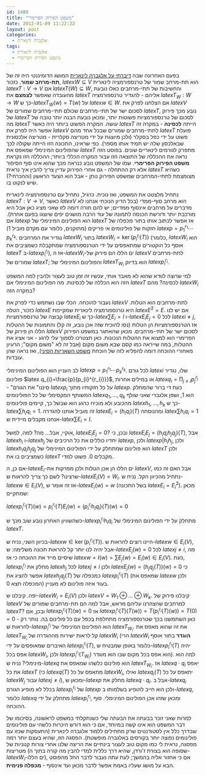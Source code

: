```yaml
---
id: 1480
title: "משפט הפירוק הפרימרי"
date: 2012-01-09 11:22:22
layout: post
categories: 
  - אלגברה לינארית
tags: 
  - אלגברה לינארית
  - משפט הפירוק הפרימרי
---
```

בפעם האחרונה שבה <a href="http://www.gadial.net/?p=1464">דיברתי על אלגברה לינארית</a> המושג הדומיננטי היה זה של <strong>תת-מרחב שמור</strong>. כזכור, $latex W\subseteq V$ הוא תת-מרחב שמור של טרנספורמציה לינארית $latex T:V\to V$ אם $latex T\left(W\right)\subseteq W$, והחשיבות של תתי-מרחבים כאלו נובעת מהעובדה שאפשר <strong>לצמצם</strong> את $latex T$ אליהם - להגדיר טרנספורמציה $latex T_{W}:W\to W$ כך ש-$latex T_{W}\left(w\right)=T\left(w\right)$ על $latex w\in W$. אם הצלחנו לפרק את $latex V$ לסכום ישר של תתי-מרחבים שכולם תתי-מרחבים שמורים של $latex T$, נובע מכך פירוק של $latex T$ לסכום של טרנספורמציות פשוטות יותר, ומכאן נובעת הבנה יותר טובה של מה $latex T$ עושה. המקרה הפשוט ביותר היה כאשר $latex T$ הייתה <strong>לכסינה</strong> - במקרה זה אפשר היה לפרק את $latex V$ לתתי-מרחבים שמורים שבכל אחד מהם $latex T$ פועלת פשוט על ידי כפל בסקלר (ולכן מיוצגת על ידי מטריצה סקלרית - מטריצה אלכסונית שבאלכסון שלה יש תמיד אותו מספר). כפי שראינו, התכונה הזו הייתה שקולה לכך שהפולינום המינימלי שמאפס את $latex T$ מתפרק לגורמים לינאריים שונים. בפוסט הזה נראה את ההכללה של התוצאה הזו עבור המקרה הכללי ביותר; ההכללה הזו נקראת <strong>משפט הפירוק הפרימרי</strong>. שמו של המשפט נובע כנראה מכך שהוא אינו סוף הסיפור אלא רק ההתחלה - גם אחרי הפירוק עדיין צריך להבין איך נראית $latex T$ כשהיא מצומצמת לתתי-המרחבים שמשפט הפירוק נותן - אבל הוא הצעד הראשון (וההכרחי?) שיש לנקוט בו.

נתחיל מלצטט את המשפט, ואז נוכיח. כרגיל, נתחיל עם טרנספורמציה לינארית $latex T:V\to V$, כאשר $latex V$ הוא מרחב סוף-ממדי (בכל הדיון הנוכחי אנחנו לא מדברים על מרחבים אינסוף ממדיים; יש להם תורה דומה לזו שאני מציג כאן אבל היא מורכבת יותר ודורשת הכנסה לתמונה של עוד הרבה מושגים יפים שיוצגו בפעם אחרת). אם $latex p$ הוא הפולינום המינימלי של $latex T$ אז אפשר לכתוב אותו בתור מכפלה של חזקות של פולינומים אי פריקים (מתוקנים, כלומר עם מקדם מוביל 1) $latex p=p_{1}^{r_{1}}\cdots p_{k}^{r_{k}}$. נגדיר את המרחבים $latex W_{i}$ בתור $latex W_{i}=\ker\left(p_{i}^{r_{i}}\left(T\right)\right)$ (כלומר, $latex W_{i}$ הוא אוסף כל הוקטורים שמתאפסים על ידי הטרנספורמציה שמתקבלת כשמציבים את $latex T$ ב-$latex p_{i}^{r_{i}}$), אז ה-$latex W_{i}$-ים הללו הם פירוק של $latex V$ לתת-מרחבים שמורים של $latex T$; והפולינום המינימלי של $latex T_{W_{i}}$ הוא בדיוק $latex p_{i}^{r_{i}}$.

למי שרוצה לוודא שהוא לא מאבד אותי, עכשיו זה זמן טוב לעצור ולהבין למה המשפט הזה הוא הכללה של לכסינות. מה הפולינום המינימלי אם $latex T$ לכסינה? מהם $latex W_{i}$ במקרה הזה?

נעבור להוכחה. הכלי שבו נשתמש כדי לפרק את $latex V$ לתת-מרחבים הוא הטלות. כזכור, הטלה $latex E$ היא טרנספורמציה לינארית שמקיימת $latex E^{2}=E$. אם יש לנו קבוצה של טרנספורמציות $latex E_{i}$ כך ש-$latex \sum E_{i}=I$ ו-$latex E_{i}E_{j}=0$ לכל $latex i\ne j$, אז הטרנספורמציות הן הטלות (נסו להוכיח שזה אכן נובע, זה קל) והתמונות של ההטלות הללו הן פירוק של $latex V$ לסכום ישר של תתי-מרחבים. מכאן שהאתגר במשפט הפירוק הפרימרי הוא למצוא את ההטלות הנכונות. כאן תצטרכו לסמוך עלי לרגע - אני אציג את ההטלות, במה שייראה כמו קסם שבא משום מקום (אבל זה לא "משום מקום"; הרעיון מאחורי ההוכחה דומה להפליא לזה של הוכחת <a href="http://www.gadial.net/2012/09/12/chinese_remainder_theorem/">משפט השאריות הסיני</a>), ואז נראה שהן עובדות.

לב העניין הוא הפולינום המינימלי $latex p=p_{1}^{r_{1}}\cdots p_{k}^{r_{k}}$. לכל גורם $latex i$ שלו, נגדיר פולינום $latex q_{i}=\frac{p}{p_{i}^{r_{i}}}$, או במילים אחרות $latex q_{i}=\prod_{j\ne i}p_{j}^{r_{j}}$ - "סיננו" את הגורם $latex p_{i}$ על כל חזקותיו מתוך $latex p$. כעת די ברור שהמחלק המשותף המקסימלי של כל הפולינומים $latex q_{1},\dots,q_{k}$ הוא 1, ושפן אלגברי שאני שולף מהכובע ולא מוכיח כרגע הוא שבשל כך, קיימים פולינומים $latex h_{1},\dots,h_{k}$ כך ש-$latex \sum h_{i}q_{i}=1$. זה מוביל אותנו להגדרה $latex E_{i}=\left(h_{i}q_{i}\right)\left(T\right)$ ומהנוסחה $latex \sum h_{i}q_{i}=1$ אנחנו מקבלים מיידית ש-$latex \sum E_{i}=I$.

אוקיי, אבל... מה? למה, למשל, $latex E_{i}E_{j}=0$? ובכן, כי $latex E_{i}E_{j}=\left(h_{i}q_{i}h_{j}q_{j}\right)\left(T\right)$, אבל $latex h_{i}$ ו-$latex h_{j}$ יחדיו כוללים את כל הרכיבים של $latex p$, ולכן $latex p|h_{i}h_{j}$, ולכן $latex h_{i}q_{i}h_{j}q_{j}$ הוא פולינום שמתחלק על ידי הפולינום המינימלי של $latex T$ ולכן כשמציבים בו את $latex T$ מקבלים 0. פשוט למדי.

אם כן, ה-$latex E_{i}$-ים הללו הן אכן הטלות ולכן מפרקות את $latex V$, אבל האם זה כמו שרצינו? לשם כך צריך להראות ש-$latex E_{i}\left(V\right)=W_{i}$. נתחיל מהכיוון הקל. נניח ש-$latex w\in E_{i}\left(V\right)$, אז זה אומר ש-$latex E_{i}\left(w\right)=w$ (בשל התכונה $latex E_{i}=E_{i}^{2}$). מכאן שמתקיים:

$latex p_{i}^{r_{i}}\left(T\right)\left(w\right)=p_{i}^{r_{i}}\left(T\right)E_{i}\left(w\right)=\left(p_{i}^{r_{i}}h_{i}q_{i}\right)\left(T\right)\left(w\right)=0$

כשהשוויון האחרון נובע שוב מכך ש-$latex p_{i}^{r_{i}}h_{i}q_{i}$ מתחלק על ידי הפולינום המינימלי של $latex T$.

בכיוון השני, נניח ש-$latex w\in\ker\left(p_{i}^{r_{i}}\left(T\right)\right)$. היינו רוצים להראות ש-$latex w\in E_{i}\left(V\right)$, אבל יהיה לנו יותר קל להראות תכונה משלימה: ש-$latex E_{j}\left(w\right)=0$ לכל $latex j\ne i$, מה שיסיים מייד את ההוכחה כי אז $latex w=I\left(w\right)=\sum E_{j}\left(w\right)=E_{i}\left(w\right)\in E_{i}\left(V\right)$. כעת, $latex p_{i}^{r_{i}}$ מחלק את $latex h_{j}$ לכל $latex j\ne i$ ולכן $latex E_{j}\left(w\right)=\left(h_{j}q_{j}\left(T\right)\right)\left(w\right)=0$ כי אפשר להציג את $latex h_{j}q_{j}\left(T\right)$ כמכפלה של $latex p_{i}^{r_{i}}\left(T\right)$ (שמאפס את $latex w$ ולכן המכפלה תצא 0) בעוד איזה פולינום לא מעניין.

יפה. קיבלנו ש-$latex W_{i}=E_{i}\left(V\right)$ ולכן $latex V=W_{1}\oplus\dots\oplus W_{k}$. קיבלנו פירוק של $latex V$ למרחבים שהצהרנו עליהם מראש, אבל למה הם תת-מרחבים שמורים של $latex T$? ובכן, אם $latex p_{i}^{r_{i}}\left(T\right)\left(w\right)=0$ אז $latex p_{i}^{r_{i}}\left(T\right)\left(T\left(w\right)\right)=T\left(p_{i}^{r_{i}}\left(T\right)\left(w\right)\right)=T\left(0\right)=0$ - כאן השתמשנו בכך שטרנספורמציה מתחלפת בכפל עם כל פולינום בה. נותר רק להראות ש-$latex p_{i}^{r_{i}}$ הוא הפולינום המינימלי של $latex T_{W_{i}}$. את זה שהוא מאפס את $latex T_{W_{i}}$ קל לראות ישירות מההגדרה של $latex W_{i}$ (הרי $latex W_{i}$ <strong>הוגדר</strong> בתור אוסף האיברים שמאופסים על ידי $latex p_{i}^{r_{i}}\left(T\right)$, כלומר באופן שמבטיח ש-$latex p_{i}^{r_{i}}\left(T\right)$ יהיה אפס בכל $latex W_{i}$, ולכן $latex p_{i}^{r_{i}}\left(T_{W_{i}}\right)$ הוא אפס בכל מקום שבו הוא מוגדר). למה הוא מינימלי? נניח ש-$latex q$ הוא פולינום כלשהו שמאפס את $latex T_{W_{i}}$. אז $latex q\cdot q_{i}$ יאפס את כל $latex T$ (כי $latex q\left(T\right)$ מתאפס על כל $latex W_{i}$, ואילו $latex q_{i}\left(T\right)$ יתאפס על כל $latex W_{j}$ עבור $latex j\ne i$), ומכאן ש-$latex p$ מחלק את $latex q\cdot q_{i}$. אבל ב-$latex q_{i}$ בכלל לא מופיע הגורם $latex p_{i}^{r_{i}}$ של $latex p$ ולכן הוא חייב להופיע בשלמותו ב-$latex q$, כלומר $latex q$ מתחלק על ידי $latex p_{i}^{r_{i}}$, ומכאן שזהו אכן הפולינום המינימלי. סוף ההוכחה.

למרות שאני זוכר בבעתה את הבעתה שלי כשנתקלתי במשפט לראשונה, בסיכומו של דבר המשפט הוא אינו קשה במיוחד, אם כי הוא דורש היכרות כלשהי עם פולינומים שבדרך כלל אין לסטודנטים שרק מתחילים ללמוד אלגברה לינארית (התעסקות שכזו עם פולינומים נפוצה יותר בקורסים באלגברה מופשטת). הפסגה הזו, שהיא בעצם יותר רמה מפסגה, נראית לי כמו מקום טוב לעצור בינתיים את הריצה שלנו אחרי צורות קנוניות של מטריצות (שסופה הוא בצורת ז'ורדן, שהיא דרך כללית למדי להבין מה קורה בתוך ה-$latex W_{i}$-ים הללו), אם כי אחזור אליה בהמשך; לעת עתה נעבור לדבר החל מהפוסט הבא על מושג שעליו באמת אפשר לדבר מכאן ועד אינסוף - <strong>מכפלה פנימית</strong>.
